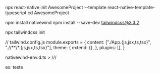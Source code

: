 npx react-native init AwesomeProject --template react-native-template-typescript
cd AwesomeProject

npm install nativewind
npm install --save-dev tailwindcss@3.3.2

npx tailwindcss init

// tailwind.config.js
module.exports = {
  content: ["./App.{js,jsx,ts,tsx}", "./<custom-folder>/**/*.{js,jsx,ts,tsx}"],
  theme: {
    extend: {},
  },
  plugins: [],
}

nativewind-env.d.ts > /// <reference types="nativewind/types" />

ex: <Text className="text-2xl font-bold text-center">teste</Text>